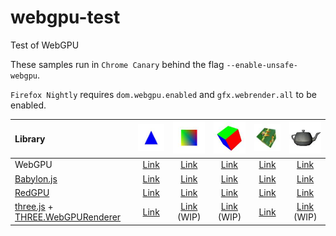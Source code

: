 # webgpu-test
Test of WebGPU

These samples run in `Chrome Canary` behind the flag `--enable-unsafe-webgpu`.

`Firefox Nightly` requires `dom.webgpu.enabled` and `gfx.webrender.all` to be enabled.

|Library                                                                                                                     |![](assets/screenshot/triangle.jpg)                                                |![](assets/screenshot/square.jpg)                                                 |![](assets/screenshot/cube.jpg)                                                 |![](assets/screenshot/texture.jpg)                                              |![](assets/screenshot/teapot.jpg)                                               |
|:---------------------------------------------------------------------------------------------------------------------------|:---------------------------------------------------------------------------------:|:--------------------------------------------------------------------------------:|:------------------------------------------------------------------------------:|:------------------------------------------------------------------------------:|:------------------------------------------------------------------------------:|
|WebGPU                                                                                                                      |[Link](https://cx20.github.io/webgpu-test/examples/webgpu/triangle/index.html)     |[Link](https://cx20.github.io/webgpu-test/examples/webgpu/square/index.html)      |[Link](https://cx20.github.io/webgpu-test/examples/webgpu/cube/index.html)      |[Link](https://cx20.github.io/webgpu-test/examples/webgpu/texture/index.html)   |[Link](https://cx20.github.io/webgpu-test/examples/webgpu/teapot/index.html)    |
|[Babylon.js](https://doc.babylonjs.com/extensions/webgpu)                                                                   |[Link](https://cx20.github.io/webgpu-test/examples/babylonjs/triangle/index.html)  |[Link](https://cx20.github.io/webgpu-test/examples/babylonjs/square/index.html)   |[Link](https://cx20.github.io/webgpu-test/examples/babylonjs/cube/index.html)   |[Link](https://cx20.github.io/webgpu-test/examples/babylonjs/texture/index.html)|[Link](https://cx20.github.io/webgpu-test/examples/babylonjs/teapot/index.html) |
|[RedGPU](https://github.com/redcamel/RedGPU)                                                                                |[Link](https://cx20.github.io/webgpu-test/examples/redgpu/triangle/index.html)     |[Link](https://cx20.github.io/webgpu-test/examples/redgpu/square/index.html)      |[Link](https://cx20.github.io/webgpu-test/examples/redgpu/cube/index.html)      |[Link](https://cx20.github.io/webgpu-test/examples/redgpu/texture/index.html)   |[Link](https://cx20.github.io/webgpu-test/examples/redgpu/teapot/index.html)    |
|[three.js](https://github.com/mrdoob/three.js/) + [THREE.WebGPURenderer](https://github.com/takahirox/THREE.WebGPURenderer) |[Link](https://cx20.github.io/webgpu-test/examples/threejs/triangle/index.html)    |[Link](https://cx20.github.io/webgpu-test/examples/threejs/square/index.html) (WIP) |[Link](https://cx20.github.io/webgpu-test/examples/threejs/cube/index.html) (WIP) |[Link](https://cx20.github.io/webgpu-test/examples/threejs/texture/index.html)  | [Link](https://cx20.github.io/webgpu-test/examples/threejs/teapot/index.html) (WIP)|
